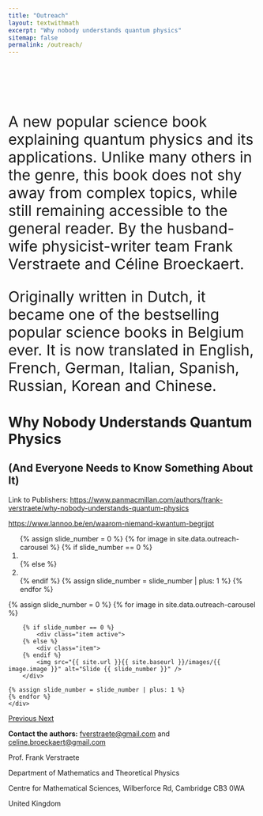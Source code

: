 ```yaml
---
title: "Outreach"
layout: textwithmath
excerpt: "Why nobody understands quantum physics"
sitemap: false
permalink: /outreach/
---
```


<div style="margin-bottom: 3cm;"></div>

<p style="font-size: 30px;">
    A new popular science book explaining quantum physics and its applications. Unlike many others in the genre, this book does not shy away from complex topics, while still remaining accessible to the general reader. By the husband-wife physicist-writer team Frank Verstraete and Céline Broeckaert.</p> 
<p style="font-size: 30px;">
 Originally written in Dutch, it became one of the bestselling popular science books in Belgium ever.  It is now translated in English, French, German, Italian, Spanish, Russian, Korean and Chinese. </p>
<h1> Why Nobody Understands Quantum Physics</h1>          
<h2> (And Everyone Needs to Know Something About It)</h2>
<p>
  Link to Publishers:
    <a href="https://www.panmacmillan.com/authors/frank-verstraete/why-nobody-understands-quantum-physics/9781035065844">
        https://www.panmacmillan.com/authors/frank-verstraete/why-nobody-understands-quantum-physics
    </a></p>
<p>        
  <a href="https://www.lannoo.be/en/waarom-niemand-kwantum-begrijpt">
    https://www.lannoo.be/en/waarom-niemand-kwantum-begrijpt
  </a>
</p>


<div markdown="0" id="carousel" class="carousel slide" data-ride="carousel" data-interval="4000" data-pause="hover" >
    <!-- Menu -->
    <ol class="carousel-indicators">
        {% assign slide_number = 0 %}
        {% for image in site.data.outreach-carousel %}
        {% if slide_number == 0 %}
            <li data-target="#carousel" data-slide-to="{{ slide_number }}" class="active"></li>
        {% else %}
        <li data-target="#carousel" data-slide-to="{{ slide_number }}"></li>
        {% endif %}
        {% assign slide_number = slide_number | plus: 1 %}
        {% endfor %}
    </ol>
    <!-- Items -->
    <div class="carousel-inner" markdown="0">
    {% assign slide_number = 0 %}
    {% for image in site.data.outreach-carousel %}

        {% if slide_number == 0 %}
            <div class="item active">
        {% else %}
            <div class="item">
        {% endif %}
            <img src="{{ site.url }}{{ site.baseurl }}/images/{{ image.image }}" alt="Slide {{ slide_number }}" />
        </div>

    {% assign slide_number = slide_number | plus: 1 %}
    {% endfor %}
    </div>
  <a class="left carousel-control" href="#carousel" role="button" data-slide="prev">
    <span class="glyphicon glyphicon-chevron-left" aria-hidden="true"></span>
    <span class="sr-only">Previous</span>
  </a>
  <a class="right carousel-control" href="#carousel" role="button" data-slide="next">
    <span class="glyphicon glyphicon-chevron-right" aria-hidden="true"></span>
    <span class="sr-only">Next</span>
  </a>
</div>

**Contact the authors:** [fverstraete@gmail.com](mailto:fverstraete@gmail.com) and [celine.broeckaert@gmail.com](mailto:celine.broeckaert@gmail.com)
<p> Prof. Frank Verstraete</p>
<p>Department of Mathematics and Theoretical Physics</p>
<p>Centre for Mathematical Sciences, Wilberforce Rd, Cambridge CB3 0WA</p>
<p>United Kingdom</p>





<div style="margin-bottom: 1000cm;"></div>
